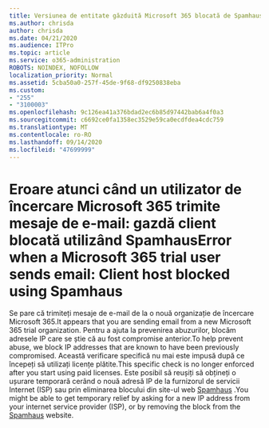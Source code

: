 ```yaml
---
title: Versiunea de entitate găzduită Microsoft 365 blocată de Spamhaus
ms.author: chrisda
author: chrisda
ms.date: 04/21/2020
ms.audience: ITPro
ms.topic: article
ms.service: o365-administration
ROBOTS: NOINDEX, NOFOLLOW
localization_priority: Normal
ms.assetid: 5cba50a0-257f-45de-9f68-df9250838eba
ms.custom:
- "255"
- "3100003"
ms.openlocfilehash: 9c126ea41a376bdad2ec6b85d97442bab6a4f0a3
ms.sourcegitcommit: c6692ce0fa1358ec3529e59ca0ecdfdea4cdc759
ms.translationtype: MT
ms.contentlocale: ro-RO
ms.lasthandoff: 09/14/2020
ms.locfileid: "47699999"
---
```

# <a name="error-when-a-microsoft-365-trial-user-sends-email-client-host-blocked-using-spamhaus"></a><span data-ttu-id="bd911-102">Eroare atunci când un utilizator de încercare Microsoft 365 trimite mesaje de e-mail: gazdă client blocată utilizând Spamhaus</span><span class="sxs-lookup"><span data-stu-id="bd911-102">Error when a Microsoft 365 trial user sends email: Client host blocked using Spamhaus</span></span>

<span data-ttu-id="bd911-103">Se pare că trimiteți mesaje de e-mail de la o nouă organizație de încercare Microsoft 365.</span><span class="sxs-lookup"><span data-stu-id="bd911-103">It appears that you are sending email from a new Microsoft 365 trial organization.</span></span> <span data-ttu-id="bd911-104">Pentru a ajuta la prevenirea abuzurilor, blocăm adresele IP care se știe că au fost compromise anterior.</span><span class="sxs-lookup"><span data-stu-id="bd911-104">To help prevent abuse, we block IP addresses that are known to have been previously compromised.</span></span> <span data-ttu-id="bd911-105">Această verificare specifică nu mai este impusă după ce începeți să utilizați licențe plătite.</span><span class="sxs-lookup"><span data-stu-id="bd911-105">This specific check is no longer enforced after you start using paid licenses.</span></span> <span data-ttu-id="bd911-106">Este posibil să reușiți să obțineți o ușurare temporară cerând o nouă adresă IP de la furnizorul de servicii Internet (ISP) sau prin eliminarea blocului din site-ul web [Spamhaus](https://go.microsoft.com/fwlink/p/?linkid=123245) .</span><span class="sxs-lookup"><span data-stu-id="bd911-106">You might be able to get temporary relief by asking for a new IP address from your internet service provider (ISP), or by removing the block from the [Spamhaus](https://go.microsoft.com/fwlink/p/?linkid=123245) website.</span></span>

